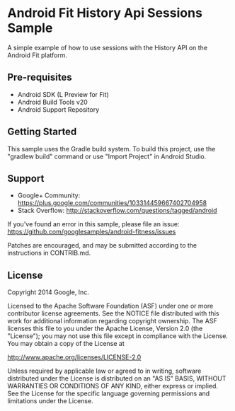 Android Fit History Api Sessions Sample
============

A simple example of how to use sessions with the History API on the Android Fit platform.


Pre-requisites
--------------

- Android SDK (L Preview for Fit)
- Android Build Tools v20
- Android Support Repository

Getting Started
---------------

This sample uses the Gradle build system. To build this project, use the
"gradlew build" command or use "Import Project" in Android Studio.

Support
-------

- Google+ Community: https://plus.google.com/communities/103314459667402704958
- Stack Overflow: http://stackoverflow.com/questions/tagged/android

If you've found an error in this sample, please file an issue:
https://github.com/googlesamples/android-fitness/issues

Patches are encouraged, and may be submitted according to the instructions in CONTRIB.md.

License
-------

Copyright 2014 Google, Inc.

Licensed to the Apache Software Foundation (ASF) under one or more contributor
license agreements.  See the NOTICE file distributed with this work for
additional information regarding copyright ownership.  The ASF licenses this
file to you under the Apache License, Version 2.0 (the "License"); you may not
use this file except in compliance with the License.  You may obtain a copy of
the License at

  http://www.apache.org/licenses/LICENSE-2.0

Unless required by applicable law or agreed to in writing, software
distributed under the License is distributed on an "AS IS" BASIS, WITHOUT
WARRANTIES OR CONDITIONS OF ANY KIND, either express or implied.  See the
License for the specific language governing permissions and limitations under
the License.
